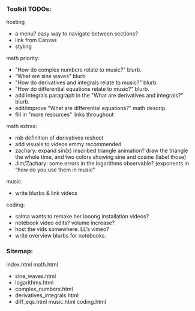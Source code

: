 ### Toolkit TODOs:

hosting
- a menu? easy way to navigate between sections?
- link from Canvas
- styling

math priority:
- "How do complex numbers relate to music?" blurb.
- “What are sine waves” blurb
- "How do derivatives and integrals relate to music?" blurb.
- "How do differential equations relate to music?" blurb.
- add Integrals paragraph in the "What are derivatives and integrals?" blurb.
- edit/improve "What are differential equations?" math descrip.
- fill in "more resources" links throughout

math extras:
- rob definition of derivatives reshoot
- add visuals to videos emmy recommended
- zachary: expand sin(x) inscribed triangle animation? draw the triangle the whole time, and two colors showing sine and cosine (label those)
- Jim/Zachary: some errors in the logarithms observable? (exponents in “how do you use them in music”

music
- write blurbs & link videos

coding:
- salma wants to remake her looong installation videos?
- notebook video edits? volume increase?
- host the vids somewhere. LL’s vimeo?
- write overview blurbs for notebooks.

### Sitemap:

index.html
math.html
- sine_waves.html
- logarithms.html
- complex_numbers.html
- derivatives_integrals.html
- diff_eqs.html
music.html
coding.html
